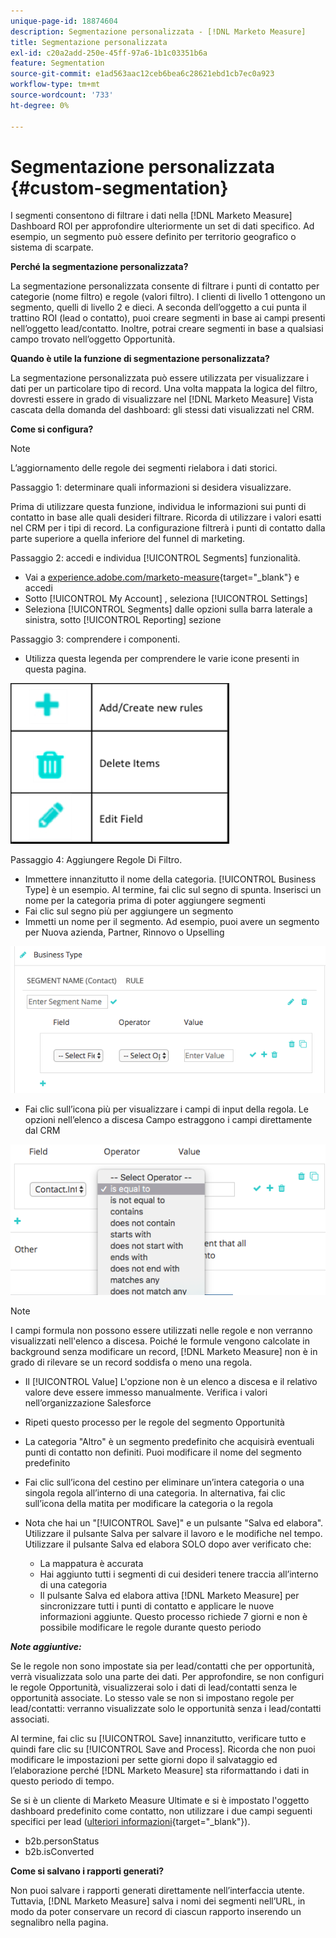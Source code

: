 ```yaml
---
unique-page-id: 18874604
description: Segmentazione personalizzata - [!DNL Marketo Measure]
title: Segmentazione personalizzata
exl-id: c20a2add-250e-45ff-97a6-1b1c03351b6a
feature: Segmentation
source-git-commit: e1ad563aac12ceb6bea6c28621ebd1cb7ec0a923
workflow-type: tm+mt
source-wordcount: '733'
ht-degree: 0%

---
```


# Segmentazione personalizzata {#custom-segmentation}

I segmenti consentono di filtrare i dati nella [!DNL Marketo Measure] Dashboard ROI per approfondire ulteriormente un set di dati specifico. Ad esempio, un segmento può essere definito per territorio geografico o sistema di scarpate.

**Perché la segmentazione personalizzata?**

La segmentazione personalizzata consente di filtrare i punti di contatto per categorie (nome filtro) e regole (valori filtro). I clienti di livello 1 ottengono un segmento, quelli di livello 2 e dieci. A seconda dell’oggetto a cui punta il trattino ROI (lead o contatto), puoi creare segmenti in base ai campi presenti nell’oggetto lead/contatto. Inoltre, potrai creare segmenti in base a qualsiasi campo trovato nell’oggetto Opportunità.

**Quando è utile la funzione di segmentazione personalizzata?**

La segmentazione personalizzata può essere utilizzata per visualizzare i dati per un particolare tipo di record. Una volta mappata la logica del filtro, dovresti essere in grado di visualizzare nel [!DNL Marketo Measure] Vista cascata della domanda del dashboard: gli stessi dati visualizzati nel CRM.

**Come si configura?**

>[!NOTE]
>
>L’aggiornamento delle regole dei segmenti rielabora i dati storici.

Passaggio 1: determinare quali informazioni si desidera visualizzare.

Prima di utilizzare questa funzione, individua le informazioni sui punti di contatto in base alle quali desideri filtrare. Ricorda di utilizzare i valori esatti nel CRM per i tipi di record. La configurazione filtrerà i punti di contatto dalla parte superiore a quella inferiore del funnel di marketing.

Passaggio 2: accedi e individua [!UICONTROL Segments] funzionalità.

* Vai a [experience.adobe.com/marketo-measure](https://experience.adobe.com/marketo-measure){target="_blank"} e accedi
* Sotto [!UICONTROL My Account] , seleziona [!UICONTROL Settings]
* Seleziona [!UICONTROL Segments] dalle opzioni sulla barra laterale a sinistra, sotto [!UICONTROL Reporting] sezione

Passaggio 3: comprendere i componenti.

* Utilizza questa legenda per comprendere le varie icone presenti in questa pagina.

![](assets/1.png)

Passaggio 4: Aggiungere Regole Di Filtro.

* Immettere innanzitutto il nome della categoria. [!UICONTROL Business Type] è un esempio. Al termine, fai clic sul segno di spunta. Inserisci un nome per la categoria prima di poter aggiungere segmenti
* Fai clic sul segno più per aggiungere un segmento
* Immetti un nome per il segmento. Ad esempio, puoi avere un segmento per Nuova azienda, Partner, Rinnovo o Upselling

![](assets/2.png)

* Fai clic sull’icona più per visualizzare i campi di input della regola. Le opzioni nell’elenco a discesa Campo estraggono i campi direttamente dal CRM

![](assets/3.png)

>[!NOTE]
>
>I campi formula non possono essere utilizzati nelle regole e non verranno visualizzati nell&#39;elenco a discesa. Poiché le formule vengono calcolate in background senza modificare un record, [!DNL Marketo Measure] non è in grado di rilevare se un record soddisfa o meno una regola.

* Il [!UICONTROL Value] L&#39;opzione non è un elenco a discesa e il relativo valore deve essere immesso manualmente. Verifica i valori nell’organizzazione Salesforce
* Ripeti questo processo per le regole del segmento Opportunità
* La categoria &quot;Altro&quot; è un segmento predefinito che acquisirà eventuali punti di contatto non definiti. Puoi modificare il nome del segmento predefinito
* Fai clic sull’icona del cestino per eliminare un’intera categoria o una singola regola all’interno di una categoria. In alternativa, fai clic sull’icona della matita per modificare la categoria o la regola
* Nota che hai un &quot;[!UICONTROL Save]&quot; e un pulsante &quot;Salva ed elabora&quot;. Utilizzare il pulsante Salva per salvare il lavoro e le modifiche nel tempo. Utilizzare il pulsante Salva ed elabora SOLO dopo aver verificato che:

   * La mappatura è accurata
   * Hai aggiunto tutti i segmenti di cui desideri tenere traccia all’interno di una categoria
   * Il pulsante Salva ed elabora attiva [!DNL Marketo Measure] per sincronizzare tutti i punti di contatto e applicare le nuove informazioni aggiunte. Questo processo richiede 7 giorni e non è possibile modificare le regole durante questo periodo

**_Note aggiuntive:_**

Se le regole non sono impostate sia per lead/contatti che per opportunità, verrà visualizzata solo una parte dei dati. Per approfondire, se non configuri le regole Opportunità, visualizzerai solo i dati di lead/contatti senza le opportunità associate. Lo stesso vale se non si impostano regole per lead/contatti: verranno visualizzate solo le opportunità senza i lead/contatti associati.

Al termine, fai clic su [!UICONTROL Save] innanzitutto, verificare tutto e quindi fare clic su [!UICONTROL Save and Process]. Ricorda che non puoi modificare le impostazioni per sette giorni dopo il salvataggio ed l’elaborazione perché [!DNL Marketo Measure] sta riformattando i dati in questo periodo di tempo.

Se si è un cliente di Marketo Measure Ultimate e si è impostato l&#39;oggetto dashboard predefinito come contatto, non utilizzare i due campi seguenti specifici per lead ([ulteriori informazioni](/help/marketo-measure-ultimate/data-integrity-requirement.md){target="_blank"}).

* b2b.personStatus
* b2b.isConverted

**Come si salvano i rapporti generati?**

Non puoi salvare i rapporti generati direttamente nell’interfaccia utente. Tuttavia, [!DNL Marketo Measure] salva i nomi dei segmenti nell’URL, in modo da poter conservare un record di ciascun rapporto inserendo un segnalibro nella pagina.
